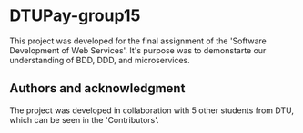 # DTUPay-group15

This project was developed for the final assignment of the 'Software Development of Web Services'. It's purpose was to demonstarte our understanding of BDD, DDD, and microservices.

## Authors and acknowledgment
The project was developed in collaboration with 5 other students from DTU, which can be seen in the 'Contributors'.
